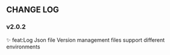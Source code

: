 ## CHANGE LOG

### v2.0.2
✨ feat:Log Json file Version management files support different environments